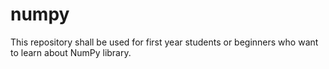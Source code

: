 # numpy
This repository shall be used for first year students or beginners who want to learn about NumPy library.
